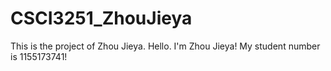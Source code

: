 # CSCI3251_ZhouJieya
This is the project of Zhou Jieya.
Hello. I'm Zhou Jieya!
My student number is 1155173741!
